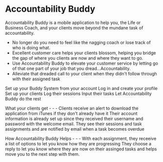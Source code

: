 # Accountability Buddy

Accountability Buddy is a mobile application to help you, the Life or Business Coach, and your clients move beyond the mundane task of accountability.

* No longer do you need to feel like the nagging coach or lose track of who is doing what.
* Excellent customer care helps your clients blossom, helping you bridge the gap of where you clients are now and where they want to go.
* Use Accountability Buddy to elevate your customer service by letting go of that one part of your job that you dread...Accountability.
* Alleviate that dreaded call to your client when they didn't follow through with their assigned task

Set up your Buddy System from your account
Log in and create your profile
Set up your clients
Log their sessions
Input their tasks 
Let Accountability Buddy do the rest

What your clients get - - -
Clients receive an alert to download the application from iTunes if they don't already have it
Their account information is already set up since they received their username and password with the welcome email.
They see their sessions and task assignments and are notified by email when a task becomes overdue

How Accountability Buddy Helps - - -
With each assignment, they receeive a list of options to let you know how they are progressing
They choose a reply to let you know where they are now on their assinged tasks and helps move you to the next step with them.
